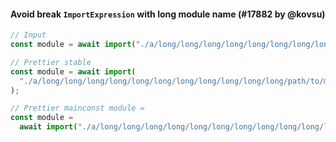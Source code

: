 #### Avoid break `ImportExpression` with long module name (#17882 by @kovsu)

<!-- prettier-ignore -->
```js
// Input
const module = await import("./a/long/long/long/long/long/long/long/long/long/long/long/path/to/module");

// Prettier stable
const module = await import(
  "./a/long/long/long/long/long/long/long/long/long/long/long/path/to/module"
);

// Prettier mainconst module =
const module =
  await import("./a/long/long/long/long/long/long/long/long/long/long/long/path/to/module");
```
